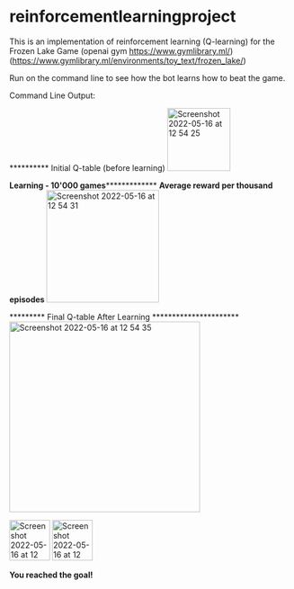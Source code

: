 # reinforcementlearningproject

This is an implementation of reinforcement learning (Q-learning) for the Frozen Lake Game 
(openai gym https://www.gymlibrary.ml/)(https://www.gymlibrary.ml/environments/toy_text/frozen_lake/)

Run on the command line to see how the bot learns how to beat the game.

Command Line Output:

********** Initial Q-table (before learning)
<img width="112" alt="Screenshot 2022-05-16 at 12 54 25" src="https://user-images.githubusercontent.com/13466968/168577809-ade62e1f-ddd1-4c2d-b1df-4f98dce23e53.png">



********Learning - 10'000 games*********************
********Average reward per thousand episodes********
<img width="200" alt="Screenshot 2022-05-16 at 12 54 31" src="https://user-images.githubusercontent.com/13466968/168577832-7dc1d386-c23d-4bb5-a48e-4bf2796fa487.png">


********* Final Q-table After Learning **********************
<img width="339" alt="Screenshot 2022-05-16 at 12 54 35" src="https://user-images.githubusercontent.com/13466968/168577858-12d55a06-5b61-41ea-a273-3addf09b4b4f.png">

 
 <img width="72" alt="Screenshot 2022-05-16 at 12 52 52" src="https://user-images.githubusercontent.com/13466968/168577561-1e8973ca-7c38-44fb-8974-425e39202d99.png">
 
<img width="72" alt="Screenshot 2022-05-16 at 12 53 08" src="https://user-images.githubusercontent.com/13466968/168577575-c79f298b-9b67-48bc-bf9f-6f69b379610e.png">

****You reached the goal!****
